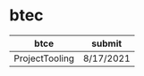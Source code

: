 # btec

| btce           | submit    |
| -------------- | --------- |
| ProjectTooling | 8/17/2021 |
